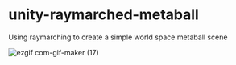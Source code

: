 # unity-raymarched-metaball
Using raymarching to create a simple world space metaball scene

![ezgif com-gif-maker (17)](https://user-images.githubusercontent.com/50963416/158285551-96340390-8d0c-406f-9127-3aa09dc8b064.gif)
